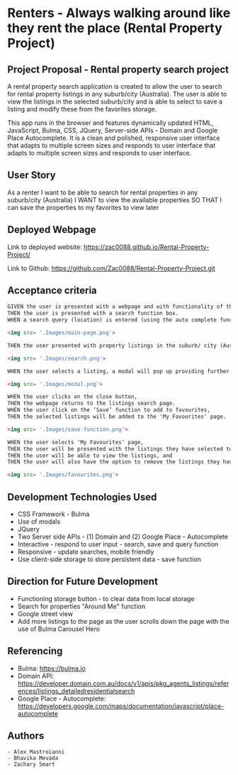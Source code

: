 # Renters - Always walking around like they rent the place (Rental Property Project)


## Project Proposal - Rental property search project

A rental property search application is created to allow the user to search for rental property listings in any suburb/city (Australia). The user is able to view the listings in the selected suburb/city and is able to select to save a listing and modify these from the favorites storage.  

This app runs in the browser and features dynamically updated HTML, JavaScript, Bulma, CSS, JQuery, Server-side APIs - Domain and Google Place Autocomplete. It is a clean and polished, responsive user interface that adapts to multiple screen sizes and responds to user interface that adapts to multiple screen sizes and responds to user interface. 


## User Story
As a renter I want to be able to search for rental properties in any suburb/city (Australia)
I WANT to view the available properties
SO THAT I can save the properties to my favorites to view later 


## Deployed Webpage

Link to deployed website: https://zac0088.github.io/Rental-Property-Project/

Link to Github: https://github.com/Zac0088/Rental-Property-Project.git


## Acceptance criteria
```md
GIVEN the user is presented with a webpage and with functionality of the page. 
THEN the user is presented with a search function box.
WHEN a search query (location) is entered (using the auto complete function), 

<img src= '.Images/main-page.png'>

THEN the user presented with property listings in the suburb/ city (Australia)- with a description of the property, images, pricing and realtor for the listing.

<img src= '.Images/search.png'>

WHEN the user selects a listing, a modal will pop up providing further details of the selected listing - further images of the property.

<img src= '.Images/modal.png'>

WHEN the user clicks on the close button,
THEN the webpage returns to the listings search page.
WHEN the user click on the ‘Save’ function to add to favourites,
THEN the selected listings will be added to the 'My Favourites' page. 

<img src= '.Images/save-function.png'>

WHEN the user selects 'My Favourites' page, 
THEN the user will be presented with the listings they have selected to 'Save' whilst browsing.
THEN the user will be able to view the listings, and
THEN the user will also have the option to remove the listings they have saved.

<img src= '.Images/favourites.png'>


```

## Development Technologies Used 

  - CSS Framework - Bulma
  - Use of modals
  - JQuery
  - Two Server side APIs - (1) Domain and (2) Google Place - Autocomplete
  - Interactive - respond to user input - search, save and query function
  - Responsive - update searches, mobile friendly
  - Use client-side storage to store persistent data - save function


## Direction for Future Development 


  - Functioning storage button - to clear data from local storage
  - Search for properties "Around Me" function
  - Google street view
  - Add more listings to the page as the user scrolls down the page with the use of Bulma Carousel Hero 


 ## Referencing


   - Bulma: https://bulma.io
   - Domain API: https://developer.domain.com.au/docs/v1/apis/pkg_agents_listings/references/listings_detailedresidentialsearch
   - Google Place - Autocomplete: https://developers.google.com/maps/documentation/javascript/place-autocomplete 

  ## Authors

    - Alex Mastroianni
    - Bhavika Mevada
    - Zachary Smart

